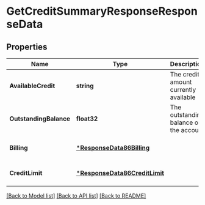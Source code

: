 # GetCreditSummaryResponseResponseData

## Properties
Name | Type | Description | Notes
------------ | ------------- | ------------- | -------------
**AvailableCredit** | **string** | The credit amount currently available | [optional] [default to null]
**OutstandingBalance** | **float32** | The outstanding balance on the account | [optional] [default to null]
**Billing** | [***ResponseData86Billing**](ResponseData86_billing.md) |  | [optional] [default to null]
**CreditLimit** | [***ResponseData86CreditLimit**](ResponseData86_credit_limit.md) |  | [optional] [default to null]

[[Back to Model list]](../README.md#documentation-for-models) [[Back to API list]](../README.md#documentation-for-api-endpoints) [[Back to README]](../README.md)

